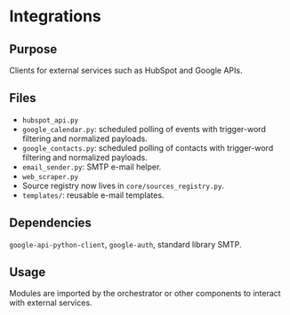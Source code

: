 # Integrations

## Purpose
Clients for external services such as HubSpot and Google APIs.

## Files
- `hubspot_api.py`
- `google_calendar.py`: scheduled polling of events with trigger-word filtering and normalized payloads.
- `google_contacts.py`: scheduled polling of contacts with trigger-word filtering and normalized payloads.
- `email_sender.py`: SMTP e-mail helper.
- `web_scraper.py`
- Source registry now lives in `core/sources_registry.py`.
- `templates/`: reusable e-mail templates.

## Dependencies
`google-api-python-client`, `google-auth`, standard library SMTP.

## Usage
Modules are imported by the orchestrator or other components to interact with external services.
